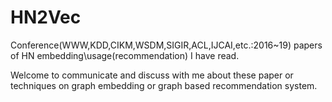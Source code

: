 # HN2Vec
Conference(WWW,KDD,CIKM,WSDM,SIGIR,ACL,IJCAI,etc.:2016~19) papers of HN embedding\usage(recommendation) I have read.

Welcome to communicate and discuss with me about these paper or techniques on graph embedding or graph based recommendation system.
